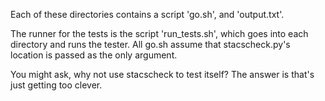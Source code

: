 Each of these directories contains a script 'go.sh', and 'output.txt'.

The runner for the tests is the script 'run_tests.sh', which goes into each directory and runs the tester.
All go.sh assume that stacscheck.py's location is passed as the only argument.

You might ask, why not use stacscheck to test itself? The answer is that's just getting too clever.
